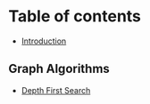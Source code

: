 # Table of contents

* [Introduction](README.md)

## Graph Algorithms

* [Depth First Search](graph-algorithms/depth-first-search.md)
